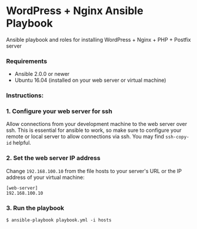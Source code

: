 # WordPress + Nginx Ansible Playbook
Ansible playbook and roles for installing WordPress + Nginx + PHP + Postfix server

### Requirements
- Ansible 2.0.0 or newer
- Ubuntu 16.04 (installed on your web server or virtual machine)

### Instructions:

### 1. Configure your web server for ssh

Allow connections from your development machine to the web server over ssh. This is essential for ansible to work, so make sure to configure your remote or local server to allow connections via ssh. You may find `ssh-copy-id` helpful. 

### 2. Set the web server IP address

Change `192.168.100.10` from the file hosts to your server's URL or the IP address of your virtual machine:

```
[web-server]
192.168.100.10
```

### 3. Run the playbook

```
$ ansible-playbook playbook.yml -i hosts
```
